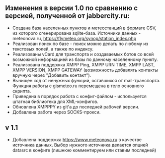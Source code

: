 ## Изменения в версии 1.0 по сравнению с версией, полученной от jabbercity.ru:

* Создана база населенных пунктов и метеостанций в формате CSV, из которого сгенерирована sqlite-база. Источники данных - meteonova.ru, https://flymeteo.org/synop/station_index.php
* Реализован поиск по базе - поиск можно делать по любому из текстовых полей, а также по индексу.
* Реализованы vCard для транспорта и создаваемых ботов со всей возможной информацией из базы по данному населенному пункту.
* Реализована поддержка XMPP Ping, XMPP URN TIME, XMPP LAST, XMPP VERSION, XMPP GATEWAY (возможность добавлять контакты вручную через "Добавить контакт").
* Вычищен код от ненужных функций, оставшихся от mail-транспорта. Функция работы с gismeteo.ru перемещена в тело основного скрипта.
* Приведена в порядок работа с конфиг-файлом - используется штатная библиотека для XML-конфигов.
* Обновлена XMPPPY из git'а до последней рабочей версии.
* Добавлена работа через SOCKS-прокси.

## v 1.1

* Добавлена поддержка https://www.meteonova.ru в качестве источника данных. Выбор нужного источника делается опцией datasrc в конфиге (лишнюю комментируем или ставим последней)